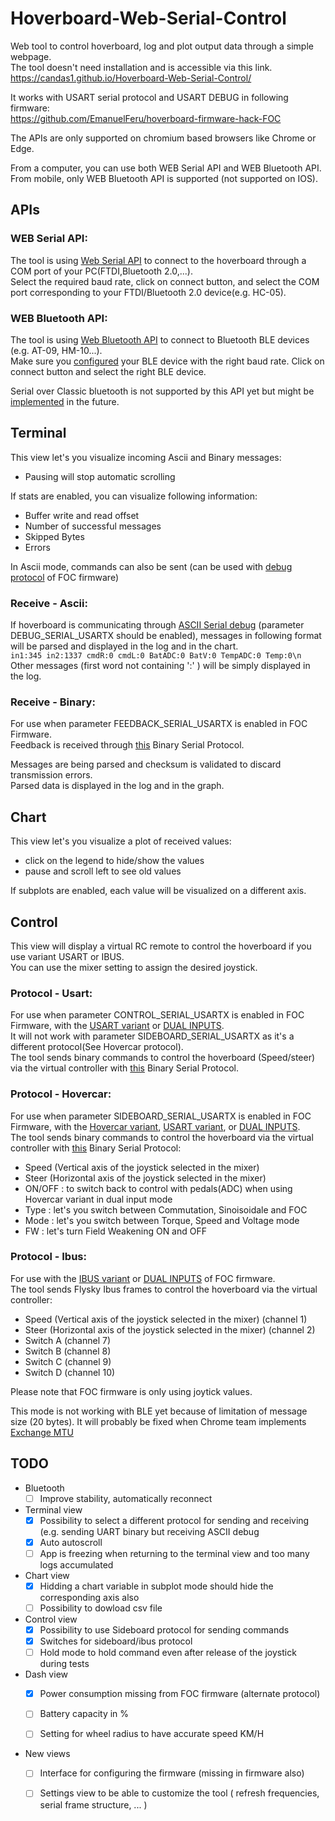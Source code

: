 # Hoverboard-Web-Serial-Control

Web tool to control hoverboard, log and plot output data through a simple webpage.<br>
The tool doesn't need installation and is accessible via this link.<br>
https://candas1.github.io/Hoverboard-Web-Serial-Control/

It works with USART serial protocol and USART DEBUG in following firmware:<br>
https://github.com/EmanuelFeru/hoverboard-firmware-hack-FOC

The APIs are only supported on chromium based browsers like Chrome or Edge.

From a computer, you can use both WEB Serial API and WEB Bluetooth API.<br>
From mobile, only WEB Bluetooth API is supported (not supported on IOS).

## APIs
### WEB Serial API:
The tool is using [Web Serial API](https://web.dev/serial/) to connect to the hoverboard through a COM port of your PC(FTDI,Bluetooth 2.0,...).<br>
Select the required baud rate, click on connect button, and select the COM port corresponding to your FTDI/Bluetooth 2.0 device(e.g. HC-05).

### WEB Bluetooth API:
The tool is using [Web Bluetooth API](https://web.dev/bluetooth/) to connect to Bluetooth BLE devices (e.g. AT-09, HM-10...).<br>
Make sure you [configured](https://github.com/Candas1/Hoverboard-Web-Serial-Control/wiki/Configure-BLE-device) your BLE device with the right baud rate.
Click on connect button and select the right BLE device.

Serial over Classic bluetooth is not supported by this API yet but might be [implemented](https://bugs.chromium.org/p/chromium/issues/detail?id=1043300) in the future.

## Terminal
This view let's you visualize incoming Ascii and Binary messages:<br>
* Pausing will stop automatic scrolling

If stats are enabled, you can visualize following information:<br>
* Buffer write and read offset
* Number of successful messages
* Skipped Bytes
* Errors

In Ascii mode, commands can also be sent (can be used with [debug protocol](https://github.com/EmanuelFeru/hoverboard-firmware-hack-FOC/wiki/Debug-Serial#debug-protocol) of FOC firmware)

### Receive - Ascii:
If hoverboard is communicating through [ASCII Serial debug](https://github.com/EmanuelFeru/hoverboard-firmware-hack-FOC/wiki/Debug-Serial) (parameter DEBUG_SERIAL_USARTX should be enabled), messages in following format will be parsed and displayed in the log and in the chart.<br>
`in1:345 in2:1337 cmdR:0 cmdL:0 BatADC:0 BatV:0 TempADC:0 Temp:0\n`<br>
Other messages (first word not containing ':' ) will be simply displayed in the log.

### Receive - Binary:
For use when parameter FEEDBACK_SERIAL_USARTX is enabled in FOC Firmware.<br>
Feedback is received through [this](https://github.com/EFeru/hoverboard-firmware-hack-FOC/wiki/Variant-USART#feedback) Binary Serial Protocol.

Messages are being parsed and checksum is validated to discard transmission errors.<br>
Parsed data is displayed in the log and in the graph.<br>

## Chart
This view let's you visualize a plot of received values:
* click on the legend to hide/show the values
* pause and scroll left to see old values

If subplots are enabled, each value will be visualized on a different axis.<br>

## Control
This view will display a virtual RC remote to control the hoverboard if you use variant USART or IBUS.<br>
You can use the mixer setting to assign the desired joystick.

### Protocol - Usart:
For use when parameter CONTROL_SERIAL_USARTX is enabled in FOC Firmware, with the [USART variant](https://github.com/EmanuelFeru/hoverboard-firmware-hack-FOC/wiki/Variant-USART) or [DUAL INPUTS](https://github.com/EFeru/hoverboard-firmware-hack-FOC#dual-inputs).<br>
It will not work with parameter SIDEBOARD_SERIAL_USARTX as it's a different protocol(See Hovercar protocol).<br>
The tool sends binary commands to control the hoverboard (Speed/steer) via the virtual controller with [this](https://github.com/EFeru/hoverboard-firmware-hack-FOC/wiki/Variant-USART#input-command-structure) Binary Serial Protocol.

### Protocol - Hovercar:
For use when parameter SIDEBOARD_SERIAL_USARTX is enabled in FOC Firmware, with the [Hovercar variant](https://github.com/EFeru/hoverboard-firmware-hack-FOC/wiki/Variant-HOVERCAR), [USART variant](https://github.com/EmanuelFeru/hoverboard-firmware-hack-FOC/wiki/Variant-USART), or [DUAL INPUTS](https://github.com/EFeru/hoverboard-firmware-hack-FOC#dual-inputs).<br>
The tool sends binary commands to control the hoverboard via the virtual controller with [this](https://github.com/EFeru/hoverboard-firmware-hack-FOC/issues/143#issuecomment-782149767) Binary Serial Protocol:
* Speed (Vertical axis of the joystick selected in the mixer)
* Steer (Horizontal axis of the joystick selected in the mixer)
* ON/OFF : to switch back to control with pedals(ADC) when using Hovercar variant in dual input mode
* Type : let's you switch between Commutation, Sinoisoidale and FOC
* Mode : let's you switch between Torque, Speed and Voltage mode
* FW : let's turn Field Weakening ON and OFF

### Protocol - Ibus:
For use with the [IBUS variant](https://github.com/EFeru/hoverboard-firmware-hack-FOC/wiki/Variant-IBUS) or [DUAL INPUTS](https://github.com/EFeru/hoverboard-firmware-hack-FOC#dual-inputs) of FOC firmware.<br>
The tool sends Flysky Ibus frames to control the hoverboard via the virtual controller:
* Speed (Vertical axis of the joystick selected in the mixer) (channel 1)
* Steer (Horizontal axis of the joystick selected in the mixer) (channel 2)
* Switch A (channel 7)
* Switch B (channel 8)
* Switch C (channel 9)
* Switch D (channel 10)

Please note that FOC firmware is only using joytick values.<br>

This mode is not working with BLE yet because of limitation of message size (20 bytes). It will probably be fixed when Chrome team implements [Exchange MTU](https://bugs.chromium.org/p/chromium/issues/detail?id=1164621#c10)


## TODO
* Bluetooth
  * [ ] Improve stability, automatically reconnect

* Terminal view
  * [X] Possibility to select a different protocol for sending and receiving (e.g. sending UART binary but receiving ASCII debug
  * [X] Auto autoscroll
  * [ ] App is freezing when returning to the terminal view and too many logs accumulated

* Chart view
  * [X] Hidding a chart variable in subplot mode should hide the corresponding axis also
  * [ ] Possibility to dowload csv file
  
* Control view
  * [X] Possibility to use Sideboard protocol for sending commands
  * [X] Switches for sideboard/ibus protocol
  * [ ] Hold mode to hold command even after release of the joystick during tests

* Dash view 
  * [X] Power consumption missing from FOC firmware (alternate protocol)
  * [ ] Battery capacity in %
  * [ ] Setting for wheel radius to have accurate speed KM/H
  

* New views
  * [ ] Interface for configuring the firmware (missing in firmware also)
  * [ ] Settings view to be able to customize the tool ( refresh frequencies, serial frame structure, ... )


